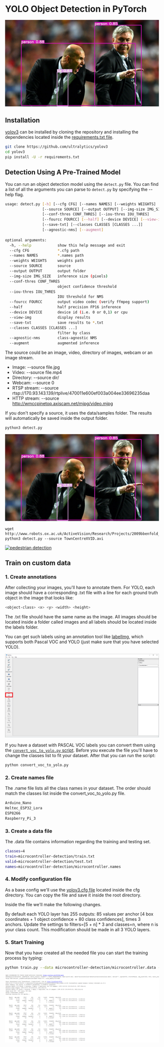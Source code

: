 # YOLO Object Detection in PyTorch

![](doc/prediction_example.jpg)

## Installation

[yolov3](https://github.com/ultralytics/yolov3) can be installed by cloning the repository and installing the dependencies located inside the [requirements.txt file](https://github.com/ultralytics/yolov3/blob/master/requirements.txt).

```bash
git clone https://github.com/ultralytics/yolov3
cd yolov3
pip install -U -r requirements.txt
```

## Detection Using A Pre-Trained Model

You can run an object detection model using the ```detect.py``` file. You can find a list of all the arguments you can parse to ```detect.py``` by specifying the --help flag.

```bash
usage: detect.py [-h] [--cfg CFG] [--names NAMES] [--weights WEIGHTS]
                 [--source SOURCE] [--output OUTPUT] [--img-size IMG_SIZE]
                 [--conf-thres CONF_THRES] [--iou-thres IOU_THRES]
                 [--fourcc FOURCC] [--half] [--device DEVICE] [--view-img]
                 [--save-txt] [--classes CLASSES [CLASSES ...]]
                 [--agnostic-nms] [--augment]

optional arguments:
  -h, --help            show this help message and exit
  --cfg CFG             *.cfg path
  --names NAMES         *.names path
  --weights WEIGHTS     weights path
  --source SOURCE       source
  --output OUTPUT       output folder
  --img-size IMG_SIZE   inference size (pixels)
  --conf-thres CONF_THRES
                        object confidence threshold
  --iou-thres IOU_THRES
                        IOU threshold for NMS
  --fourcc FOURCC       output video codec (verify ffmpeg support)
  --half                half precision FP16 inference
  --device DEVICE       device id (i.e. 0 or 0,1) or cpu
  --view-img            display results
  --save-txt            save results to *.txt
  --classes CLASSES [CLASSES ...]
                        filter by class
  --agnostic-nms        class-agnostic NMS
  --augment             augmented inference
```

The source could be an image, video, directory of images, webcam or an image stream.

* Image: --source file.jpg
* Video: --source file.mp4
* Directory: --source dir/
* Webcam: --source 0
* RTSP stream: --source rtsp://170.93.143.139/rtplive/470011e600ef003a004ee33696235daa
* HTTP stream: --source http://wmccpinetop.axiscam.net/mjpg/video.mjpg

If you don't specify a source, it uses the data/samples folder. The results will automatically be saved inside the output folder.

```
python3 detect.py
```

![](doc/prediction_example.jpg)


```
wget http://www.robots.ox.ac.uk/ActiveVision/Research/Projects/2009bbenfold_headpose/Datasets/TownCentreXVID.avi
python3 detect.py --source TownCentreXVID.avi
```

[![pedestrian detection](https://img.youtube.com/vi/9Mdc-HU6BV8/0.jpg)](https://www.youtube.com/watch?v=9Mdc-HU6BV8)

## Train on custom data

### 1. Create annotations

After collecting your images, you'll have to annotate them. For YOLO, each image should have a corresponding .txt file with a line for each ground truth object in the image that looks like:

```bash
<object-class> <x> <y> <width> <height>
```

The .txt file should have the same name as the image. All images should be located inside a folder called images and all labels should be located inside the labels folder. 

You can get such labels using an annotation tool like [labelImg](https://github.com/tzutalin/labelImg), which supports both Pascal VOC and YOLO (just make sure that you have selected YOLO).

![](doc/labelImg.PNG)

If you have a dataset with PASCAL VOC labels you can convert them using the [```convert_voc_to_yolo.py``` script](convert_voc_to_yolo.py). Before you execute the file you'll have to change the classes list to fit your dataset. After that you can run the script:

```bash
python convert_voc_to_yolo.py
```

### 2. Create names file

The .name file lists all the class names in your dataset. The order should match the classes list inside the convert_voc_to_yolo.py file.

```bash
Arduino_Nano
Heltec_ESP32_Lora
ESP8266
Raspberry_Pi_3
```

### 3. Create a data file

The .data file contains information regarding the training and testing set.

```bash
classes=4
train=microcontroller-detection/train.txt
valid=microcontroller-detection/test.txt
names=microcontroller-detection/microcontroller.names
```

### 4. Modify configuration file

As a base config we'll use the [yolov3.cfg file](https://github.com/ultralytics/yolov3/blob/master/cfg/yolov3.cfg) located inside the cfg directory. You can copy the file and save it inside the root directory.

Inside the file we'll make the following changes.

By default each YOLO layer has 255 outputs: 85 values per anchor [4 box coordinates + 1 object confidence + 80 class confidences], times 3 anchors. Update the settings to filters=[5 + n] * 3 and classes=n, where n is your class count. This modification should be made in all 3 YOLO layers. 

### 5. Start Training

Now that you have created all the needed file you can start the training process by typing:

```bash
python train.py --data microcontroller-detection/microcontroller.data --cfg yolov3.cfg --weights '' --epochs 300 --batch 16
```

![](doc/start_training.PNG)